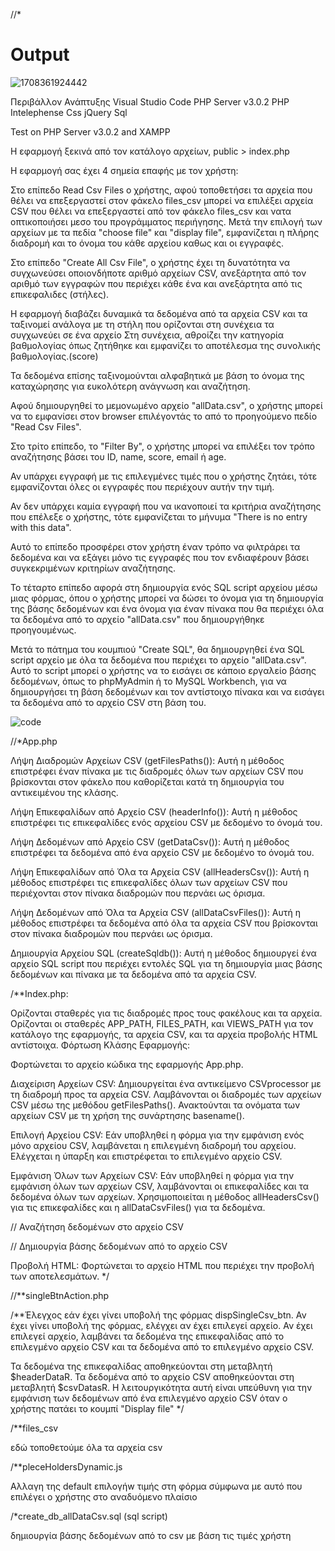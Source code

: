 //*
# Output

![1708361924442](https://github.com/Constadin/CSVProcessor_php/assets/114903866/2c42e445-8960-4106-b9b5-1de2567f41a7)

Περιβάλλον Ανάπτυξης
Visual Studio Code
PHP Server v3.0.2
PHP Intelephense
Css
jQuery
Sql

Test on PHP Server v3.0.2 and  XAMPP

Η εφαρμογή ξεκινά από τον κατάλογο αρχείων, 
public > index.php

Η εφαρμογή σας έχει 4 σημεία επαφής με τον χρήστη:

Στο επίπεδο  Read Csv Files
ο χρήστης, αφού τοποθετήσει τα αρχεία που θέλει να επεξεργαστεί στον φάκελο files_csv μπορεί να επιλέξει αρχεία CSV που θέλει να επεξεργαστεί από τον φάκελο files_csv και νατα οπτικοποιήσει μεσο του προγράμματος περιήγησης. Μετά την επιλογή των αρχείων με τα πεδία "choose file" και "display file", εμφανίζεται η πλήρης διαδρομή και το όνομα του κάθε αρχείου καθως και οι εγγραφές.


Στο επίπεδο "Create All Csv File", ο χρήστης έχει τη δυνατότητα να συγχωνεύσει οποιονδήποτε αριθμό αρχείων CSV, ανεξάρτητα από τον αριθμό των εγγραφών που περιέχει κάθε ένα και ανεξάρτητα από τις επικεφαλιδες (στήλες).

Η εφαρμογή διαβάζει δυναμικά τα δεδομένα από τα αρχεία CSV και τα ταξινομεί ανάλογα με τη στήλη που ορίζονται στη συνέχεια τα συγχωνεύει σε ένα αρχείο Στη συνέχεια, αθροίζει την κατηγορία βαθμολογίας όπως ζητήθηκε και εμφανίζει το αποτέλεσμα της συνολικής βαθμολογίας.(score)

Τα δεδομένα επίσης ταξινομούνται αλφαβητικά με βάση το όνομα της καταχώρησης για ευκολότερη ανάγνωση και αναζήτηση.

Αφού δημιουργηθεί το μεμονωμένο αρχείο "allData.csv", ο χρήστης μπορεί να το εμφανίσει στον browser επιλέγοντάς το από το προηγούμενο πεδίο "Read Csv Files".


Στο τρίτο επίπεδο, το "Filter By", ο χρήστης μπορεί να επιλέξει τον τρόπο αναζήτησης βάσει του ID, name, score, email ή age.

Αν υπάρχει εγγραφή με τις επιλεγμένες τιμές που ο χρήστης ζητάει, τότε εμφανίζονται όλες οι εγγραφές που περιέχουν αυτήν την τιμή.

Αν δεν υπάρχει καμία εγγραφή που να ικανοποιεί τα κριτήρια αναζήτησης που επέλεξε ο χρήστης, τότε εμφανίζεται το μήνυμα "There is no entry with this data".

Αυτό το επίπεδο προσφέρει στον χρήστη έναν τρόπο να φιλτράρει τα δεδομένα και να εξάγει μόνο τις εγγραφές που τον ενδιαφέρουν βάσει συγκεκριμένων κριτηρίων αναζήτησης.

Το τέταρτο επίπεδο αφορά στη δημιουργία ενός SQL script αρχείου μέσω μιας φόρμας, όπου ο χρήστης μπορεί να δώσει το όνομα για τη δημιουργία της βάσης δεδομένων και ένα όνομα για έναν πίνακα που θα περιέχει όλα τα δεδομένα από το αρχείο "allData.csv" που δημιουργήθηκε προηγουμένως.

Μετά το πάτημα του κουμπιού "Create SQL", θα δημιουργηθεί ένα SQL script αρχείο με όλα τα δεδομένα που περιέχει το αρχείο "allData.csv". Αυτό το script μπορεί ο χρήστης να το εισάγει σε κάποιο εργαλείο βάσης δεδομένων, όπως το phpMyAdmin ή το MySQL Workbench, για να δημιουργήσει τη βάση δεδομένων και τον αντίστοιχο πίνακα και να εισάγει τα δεδομένα από το αρχείο CSV στη βάση του.

![code](https://github.com/Constadin/CSVProcessor_php/assets/114903866/3c3bae95-9bf0-4492-ab48-37055009e576)


//*App.php

Λήψη Διαδρομών Αρχείων CSV (getFilesPaths()): Αυτή η μέθοδος επιστρέφει έναν πίνακα με τις διαδρομές όλων των αρχείων CSV που βρίσκονται στον φάκελο που καθορίζεται κατά τη δημιουργία του αντικειμένου της κλάσης.

Λήψη Επικεφαλίδων από Αρχείο CSV (headerInfo()): Αυτή η μέθοδος επιστρέφει τις επικεφαλίδες ενός αρχείου CSV με δεδομένο το όνομά του.

Λήψη Δεδομένων από Αρχείο CSV (getDataCsv()): Αυτή η μέθοδος επιστρέφει τα δεδομένα από ένα αρχείο CSV με δεδομένο το όνομά του.

Λήψη Επικεφαλίδων από Όλα τα Αρχεία CSV (allHeadersCsv()): Αυτή η μέθοδος επιστρέφει τις επικεφαλίδες όλων των αρχείων CSV που περιέχονται στον πίνακα διαδρομών που περνάει ως όρισμα.

Λήψη Δεδομένων από Όλα τα Αρχεία CSV (allDataCsvFiles()): Αυτή η μέθοδος επιστρέφει τα δεδομένα από όλα τα αρχεία CSV που βρίσκονται στον πίνακα διαδρομών που περνάει ως όρισμα.

Δημιουργία Αρχείου SQL (createSqldb()): Αυτή η μέθοδος δημιουργεί ένα αρχείο SQL script που περιέχει εντολές SQL για τη δημιουργία μιας βάσης δεδομένων και πίνακα με  τα δεδομένα από τα αρχεία CSV.

/**Index.php:

Ορίζονται σταθερές για τις διαδρομές προς τους φακέλους και τα αρχεία.
Ορίζονται οι σταθερές APP_PATH, FILES_PATH, και VIEWS_PATH για τον κατάλογο της εφαρμογής, τα αρχεία CSV, και τα αρχεία προβολής HTML αντίστοιχα.
Φόρτωση Κλάσης Εφαρμογής:

Φορτώνεται το αρχείο κώδικα της εφαρμογής App.php.

Διαχείριση Αρχείων CSV:
Δημιουργείται ένα αντικείμενο CSVprocessor με τη διαδρομή προς τα αρχεία CSV.
Λαμβάνονται οι διαδρομές των αρχείων CSV μέσω της μεθόδου getFilesPaths().
Ανακτούνται τα ονόματα των αρχείων CSV με τη χρήση της συνάρτησης basename().

Επιλογή Αρχείου CSV:
Εάν υποβληθεί η φόρμα για την εμφάνιση ενός μόνο αρχείου CSV, λαμβάνεται η επιλεγμένη διαδρομή του αρχείου.
Ελέγχεται η ύπαρξη και επιστρέφεται το επιλεγμένο αρχείο CSV.

Εμφάνιση Όλων των Αρχείων CSV:
Εάν υποβληθεί η φόρμα για την εμφάνιση όλων των αρχείων CSV, λαμβάνονται οι επικεφαλίδες και τα δεδομένα όλων των αρχείων.
Χρησιμοποιείται η μέθοδος allHeadersCsv() για τις επικεφαλίδες και η allDataCsvFiles() για τα δεδομένα.


// Αναζήτηση δεδομένων στο αρχείο CSV

// Δημιουργία βάσης δεδομένων από το αρχείο CSV

Προβολή HTML:
Φορτώνεται το αρχείο HTML που περιέχει την προβολή των αποτελεσμάτων. */


//**singleBtnAction.php

/**Έλεγχος εάν έχει γίνει υποβολή της φόρμας dispSingleCsv_btn.
Αν έχει γίνει υποβολή της φόρμας, ελέγχει αν έχει επιλεγεί αρχείο.
Αν έχει επιλεγεί αρχείο, λαμβάνει τα δεδομένα της επικεφαλίδας από το επιλεγμένο αρχείο CSV και τα δεδομένα από το επιλεγμένο αρχείο CSV.

Τα δεδομένα της επικεφαλίδας αποθηκεύονται στη μεταβλητή $headerDataR.
Τα δεδομένα από το αρχείο CSV αποθηκεύονται στη μεταβλητή $csvDatasR.
Η λειτουργικότητα αυτή είναι υπεύθυνη για την εμφάνιση των δεδομένων από ένα επιλεγμένο αρχείο CSV όταν ο χρήστης πατάει το κουμπί "Display file" */

/**files_csv 

εδώ τοποθετούμε όλa τα αρχεία csv

/**pleceHoldersDynamic.js

Αλλαγη της default επιλογήw τιμής στη φόρμα σύμφωνα με αυτό που επιλέγει ο χρήστης στο αναδυόμενο πλαίσιο

/*create_db_allDataCsv.sql (sql script)

δημιουργία βάσης δεδομένων από το csv με βάση τις τιμές χρήστη
